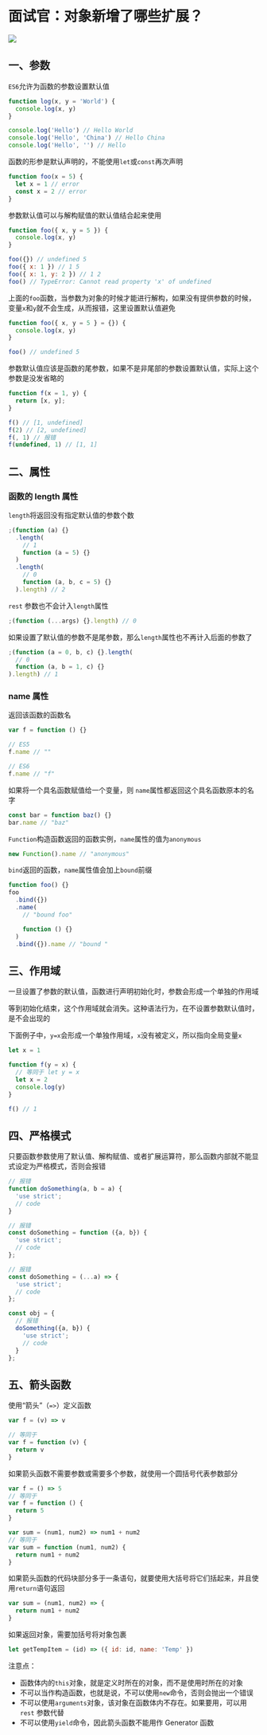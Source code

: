 # 面试官：对象新增了哪些扩展？

![](https://static.vue-js.com/54a04a10-5569-11eb-85f6-6fac77c0c9b3.png)

## 一、参数

`ES6`允许为函数的参数设置默认值

```js
function log(x, y = 'World') {
  console.log(x, y)
}

console.log('Hello') // Hello World
console.log('Hello', 'China') // Hello China
console.log('Hello', '') // Hello
```

函数的形参是默认声明的，不能使用`let`或`const`再次声明

```js
function foo(x = 5) {
  let x = 1 // error
  const x = 2 // error
}
```

参数默认值可以与解构赋值的默认值结合起来使用

```js
function foo({ x, y = 5 }) {
  console.log(x, y)
}

foo({}) // undefined 5
foo({ x: 1 }) // 1 5
foo({ x: 1, y: 2 }) // 1 2
foo() // TypeError: Cannot read property 'x' of undefined
```

上面的`foo`函数，当参数为对象的时候才能进行解构，如果没有提供参数的时候，变量`x`和`y`就不会生成，从而报错，这里设置默认值避免

```js
function foo({ x, y = 5 } = {}) {
  console.log(x, y)
}

foo() // undefined 5
```

参数默认值应该是函数的尾参数，如果不是非尾部的参数设置默认值，实际上这个参数是没发省略的

```javascript
function f(x = 1, y) {
  return [x, y];
}

f() // [1, undefined]
f(2) // [2, undefined]
f(, 1) // 报错
f(undefined, 1) // [1, 1]
```

## 二、属性

### 函数的 length 属性

`length`将返回没有指定默认值的参数个数

```js
;(function (a) {}
  .length(
    // 1
    function (a = 5) {}
  )
  .length(
    // 0
    function (a, b, c = 5) {}
  ).length) // 2
```

`rest` 参数也不会计入`length`属性

```js
;(function (...args) {}.length) // 0
```

如果设置了默认值的参数不是尾参数，那么`length`属性也不再计入后面的参数了

```js
;(function (a = 0, b, c) {}.length(
  // 0
  function (a, b = 1, c) {}
).length) // 1
```

### name 属性

返回该函数的函数名

```js
var f = function () {}

// ES5
f.name // ""

// ES6
f.name // "f"
```

如果将一个具名函数赋值给一个变量，则 `name`属性都返回这个具名函数原本的名字

```js
const bar = function baz() {}
bar.name // "baz"
```

`Function`构造函数返回的函数实例，`name`属性的值为`anonymous`

```javascript
new Function().name // "anonymous"
```

`bind`返回的函数，`name`属性值会加上`bound`前缀

```javascript
function foo() {}
foo
  .bind({})
  .name(
    // "bound foo"

    function () {}
  )
  .bind({}).name // "bound "
```

## 三、作用域

一旦设置了参数的默认值，函数进行声明初始化时，参数会形成一个单独的作用域

等到初始化结束，这个作用域就会消失。这种语法行为，在不设置参数默认值时，是不会出现的

下面例子中，`y=x`会形成一个单独作用域，`x`没有被定义，所以指向全局变量`x`

```js
let x = 1

function f(y = x) {
  // 等同于 let y = x
  let x = 2
  console.log(y)
}

f() // 1
```

## 四、严格模式

只要函数参数使用了默认值、解构赋值、或者扩展运算符，那么函数内部就不能显式设定为严格模式，否则会报错

```js
// 报错
function doSomething(a, b = a) {
  'use strict';
  // code
}

// 报错
const doSomething = function ({a, b}) {
  'use strict';
  // code
};

// 报错
const doSomething = (...a) => {
  'use strict';
  // code
};

const obj = {
  // 报错
  doSomething({a, b}) {
    'use strict';
    // code
  }
};
```

## 五、箭头函数

使用“箭头”（`=>`）定义函数

```js
var f = (v) => v

// 等同于
var f = function (v) {
  return v
}
```

如果箭头函数不需要参数或需要多个参数，就使用一个圆括号代表参数部分

```js
var f = () => 5
// 等同于
var f = function () {
  return 5
}

var sum = (num1, num2) => num1 + num2
// 等同于
var sum = function (num1, num2) {
  return num1 + num2
}
```

如果箭头函数的代码块部分多于一条语句，就要使用大括号将它们括起来，并且使用`return`语句返回

```js
var sum = (num1, num2) => {
  return num1 + num2
}
```

如果返回对象，需要加括号将对象包裹

```js
let getTempItem = (id) => ({ id: id, name: 'Temp' })
```

注意点：

- 函数体内的`this`对象，就是定义时所在的对象，而不是使用时所在的对象
- 不可以当作构造函数，也就是说，不可以使用`new`命令，否则会抛出一个错误
- 不可以使用`arguments`对象，该对象在函数体内不存在。如果要用，可以用 `rest` 参数代替
- 不可以使用`yield`命令，因此箭头函数不能用作 Generator 函数
